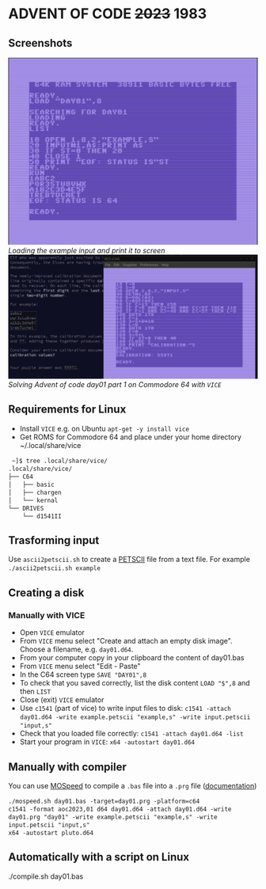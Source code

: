 # ADVENT OF CODE ~~2023~~ 1983

## Screenshots

![Screenshot of a COMMODORE64 that print the example input of advent of code 2023 day01.](screenshot.png)  
*Loading the example input and print it to screen*  
![Screenshot of a COMMODORE64 that solve day01 of advent of code 2023.](solve01.png)  
*Solving Advent of code day01 part 1 on Commodore 64 with `VICE`*  
## Requirements for Linux

- Install `VICE` e.g. on Ubuntu `apt-get -y install vice`
- Get ROMS for Commodore 64 and place under your home directory ~/.local/share/vice
```
 ~]$ tree .local/share/vice/
.local/share/vice/
├── C64
│   ├── basic
│   ├── chargen
│   └── kernal
└── DRIVES
    └── d1541II
```

## Trasforming input

Use `ascii2petscii.sh` to create a [PETSCII](https://en.wikipedia.org/wiki/PETSCII) file from a text file. For example `./ascii2petscii.sh example`

## Creating a disk

### Manually with VICE

- Open `VICE` emulator
- From `VICE` menu select "Create and attach an empty disk image". Choose a filename, e.g. `day01.d64`.
- From your computer copy in your clipboard the content of day01.bas
- From `VICE` menu select "Edit - Paste"
- In the C64 screen type `SAVE "DAY01",8`
- To check that you saved correctly, list the disk content `LOAD "$",8` and then `LIST`
- Close (exit) `VICE` emulator
- Use `c1541` (part of vice) to write input files to disk: `c1541 -attach day01.d64 -write example.petscii "example,s" -write input.petscii "input,s"`
- Check that you loaded file correctly: `c1541 -attach day01.d64 -list`
- Start your program in `VICE`: `x64 -autostart day01.d64`

## Manually with compiler

You can use [MOSpeed](https://github.com/EgonOlsen71/basicv2) to compile a `.bas` file into a `.prg` file ([documentation](https://www.c64-wiki.com/wiki/MOSpeed))

```
./mospeed.sh day01.bas -target=day01.prg -platform=c64
c1541 -format aoc2023,01 d64 day01.d64 -attach day01.d64 -write day01.prg "day01" -write example.petscii "example,s" -write input.petscii "input,s"
x64 -autostart pluto.d64
```

## Automatically with a script on Linux

./compile.sh day01.bas
